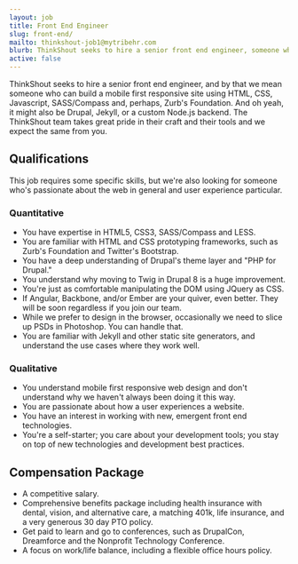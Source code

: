 ```yaml
---
layout: job
title: Front End Engineer
slug: front-end/
mailto: thinkshout-job1@mytribehr.com
blurb: ThinkShout seeks to hire a senior front end engineer, someone who's passionate about the web in general and user experience particular.
active: false
---
```

ThinkShout seeks to hire a senior front end engineer, and by that we mean someone who can build a mobile first responsive site using HTML, CSS, Javascript, SASS/Compass and, perhaps, Zurb's Foundation. And oh yeah, it might also be Drupal, Jekyll, or a custom Node.js backend. The ThinkShout team takes great pride in their craft and their tools and we expect the same from you.

## Qualifications
This job requires some specific skills, but we're also looking for someone who's passionate about the web in general and user experience particular.
### Quantitative
- You have expertise in HTML5, CSS3, SASS/Compass and LESS.
- You are familiar with HTML and CSS prototyping frameworks, such as Zurb's Foundation and Twitter's Bootstrap.
- You have a deep understanding of Drupal's theme layer and "PHP for Drupal."
- You understand why moving to Twig in Drupal 8 is a huge improvement.
- You're just as comfortable manipulating the DOM using JQuery as CSS.
- If Angular, Backbone, and/or Ember are your quiver, even better. They will be soon regardless if you join our team.
- While we prefer to design in the browser, occasionally we need to slice up PSDs in Photoshop. You can handle that.
- You are familiar with Jekyll and other static site generators, and understand the use cases where they work well.

### Qualitative
- You understand mobile first responsive web design and don't understand why we haven't always been doing it this way.
- You are passionate about how a user experiences a website.
- You have an interest in working with new, emergent front end technologies.
- You're a self-starter; you care about your development tools; you stay on top of new technologies and development best practices.

## Compensation Package
- A competitive salary.
- Comprehensive benefits package including health insurance with dental, vision, and alternative care, a matching 401k, life insurance, and a very generous 30 day PTO policy.
- Get paid to learn and go to conferences, such as DrupalCon, Dreamforce and the Nonprofit Technology Conference.
- A focus on work/life balance, including a flexible office hours policy.
